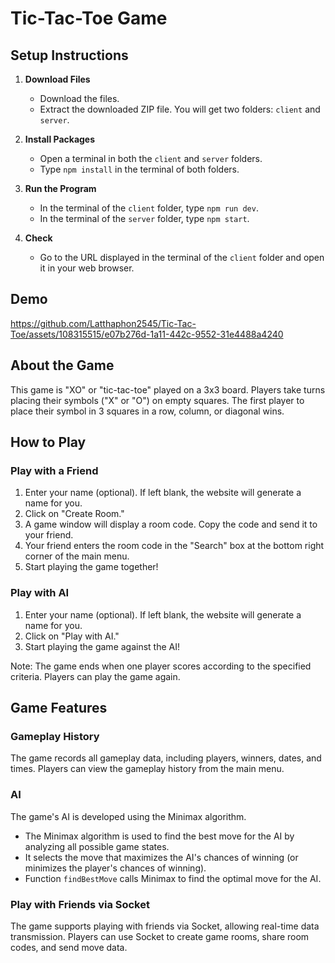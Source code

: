 # Tic-Tac-Toe Game

## Setup Instructions
1. **Download Files**
   - Download the files.
   - Extract the downloaded ZIP file. You will get two folders: `client` and `server`.

2. **Install Packages**
   - Open a terminal in both the `client` and `server` folders.
   - Type `npm install` in the terminal of both folders.

3. **Run the Program**
   - In the terminal of the `client` folder, type `npm run dev`.
   - In the terminal of the `server` folder, type `npm start`.

4. **Check**
   - Go to the URL displayed in the terminal of the `client` folder and open it in your web browser.


## Demo
https://github.com/Latthaphon2545/Tic-Tac-Toe/assets/108315515/e07b276d-1a11-442c-9552-31e4488a4240


## About the Game
This game is "XO" or "tic-tac-toe" played on a 3x3 board. Players take turns placing their symbols ("X" or "O") on empty squares. The first player to place their symbol in 3 squares in a row, column, or diagonal wins.


## How to Play
### Play with a Friend
1. Enter your name (optional). If left blank, the website will generate a name for you.
2. Click on "Create Room."
3. A game window will display a room code. Copy the code and send it to your friend.
4. Your friend enters the room code in the "Search" box at the bottom right corner of the main menu.
5. Start playing the game together!

### Play with AI
1. Enter your name (optional). If left blank, the website will generate a name for you.
2. Click on "Play with AI."
3. Start playing the game against the AI!

Note: The game ends when one player scores according to the specified criteria. Players can play the game again.


## Game Features
### Gameplay History
The game records all gameplay data, including players, winners, dates, and times.
Players can view the gameplay history from the main menu.

### AI
The game's AI is developed using the Minimax algorithm.
- The Minimax algorithm is used to find the best move for the AI by analyzing all possible game states.
- It selects the move that maximizes the AI's chances of winning (or minimizes the player's chances of winning).
- Function `findBestMove` calls Minimax to find the optimal move for the AI.

### Play with Friends via Socket
The game supports playing with friends via Socket, allowing real-time data transmission.
Players can use Socket to create game rooms, share room codes, and send move data.
